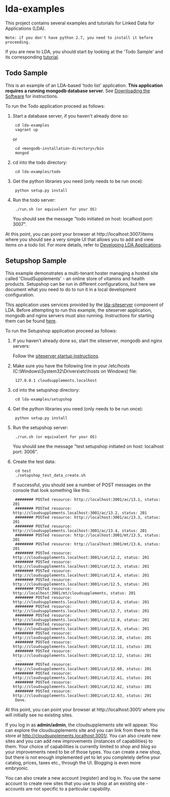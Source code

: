 lda-examples
============

This project contains several examples and tutorials for Linked Data for Applications (LDA).

`Note: if you don't have python 2.7, you need to install it before proceeding.`

If you are new to LDA, you should start by looking at the 'Todo Sample' and its 
corresponding [tutorial](http://ld4apps.github.io/developing-lda-applications/index.html).

Todo Sample
-----------

This is an example of an LDA-based 'todo list' application. **This application requires a running mongodb database server.**
See [Downloading the Software](http://ld4apps.github.io/downloading-the-software/index.html) for instructions.

To run the Todo application proceed as follows:

1. Start a database server, if you haven't already done so:

        cd lda-examples
        vagrant up
        
   or
   
        cd <mongodb-installation-directory>/bin
        mongod
        
2. cd into the todo directory:

        cd lda-examples/todo

3. Get the python libraries you need (only needs to be run once):

        python setup.py install

4. Run the todo server:

        ./run.sh (or equivalent for your OS)

   You should see the message "todo initiated on host: localhost port: 3007".

At this point, you can point your browser at http://localhost:3007/items where you should see a very
simple UI that allows you to add and view items on a todo list. 
For more details, refer to [Developing LDA Applications](http://ld4apps.github.io/developing-lda-applications/index.html).

Setupshop Sample
----------------

This example demonstrates a multi-tenant hoster managing a hosted site called 'CloudSupplements' - an online store of vitamins
and health products. Setupshop can be run in different configurations, but here we document what you need to do to run it in a
local development configuration.

This application uses services provided by the [lda-siteserver](https://github.com/ld4apps/lda-siteserver) component of LDA.
Before attempting to run this example, the siteserver application, mongodb and nginx servers must also running.
Instructions for starting them can be found [here](https://github.com/ld4apps/lda-siteserver/blob/master/README.md).

To run the Setupshop application proceed as follows:

1. If you haven't already done so, start the siteserver, mongodb and nginx servers:

   Follow the [siteserver startup instructions](https://github.com/ld4apps/lda-siteserver/blob/master/README.md).  

2. Make sure you have the following line in your /etc/hosts (C:\Windows\System32\Drivers\etc\hosts on Windows) file:

        127.0.0.1 cloudsupplements.localhost

3. cd into the setupshop directory:

        cd lda-examples/setupshop

4. Get the python libraries you need (only needs to be run once):

        python setup.py install

5. Run the setupshop server:

        ./run.sh (or equivalent for your OS)

   You should see the message "test setupshop initiated on host: localhost port: 3006".

6. Create the test data:

        cd test
        ./setupshop_test_data_create.sh

   If successful, you should see a number of POST messages on the console that look something like this:

        ######## POSTed resource: http://localhost:3001/ac/13.1, status: 201
        ######## POSTed resource: http://cloudsupplements.localhost:3001/ac/13.2, status: 201
        ######## POSTed resource: http://localhost:3001/ac/13.3, status: 201
        ######## POSTed resource: http://cloudsupplements.localhost:3001/ac/13.4, status: 201
        ######## POSTed resource: http://localhost:3001/mt/13.5, status: 201
        ######## POSTed resource: http://localhost:3001/mt/13.6, status: 201
        ######## POSTed resource: http://cloudsupplements.localhost:3001/cat/12.2, status: 201
        ######## POSTed resource: http://cloudsupplements.localhost:3001/cat/12.3, status: 201
        ######## POSTed resource: http://cloudsupplements.localhost:3001/cat/12.4, status: 201
        ######## POSTed resource: http://cloudsupplements.localhost:3001/cat/12.5, status: 201
        ######## POSTed resource: http://localhost:3001/mt/cloudsupplements, status: 201
        ######## POSTed resource: http://cloudsupplements.localhost:3001/cat/12.6, status: 201
        ######## POSTed resource: http://cloudsupplements.localhost:3001/cat/12.7, status: 201
        ######## POSTed resource: http://cloudsupplements.localhost:3001/cat/12.8, status: 201
        ######## POSTed resource: http://cloudsupplements.localhost:3001/cat/12.9, status: 201
        ######## POSTed resource: http://cloudsupplements.localhost:3001/cat/12.10, status: 201
        ######## POSTed resource: http://cloudsupplements.localhost:3001/cat/12.11, status: 201
        ######## POSTed resource: http://cloudsupplements.localhost:3001/cat/12.12, status: 201
        ...
        ######## POSTed resource: http://cloudsupplements.localhost:3001/cat/12.60, status: 201
        ######## POSTed resource: http://cloudsupplements.localhost:3001/cat/12.61, status: 201
        ######## POSTed resource: http://cloudsupplements.localhost:3001/cat/12.62, status: 201
        ######## POSTed resource: http://cloudsupplements.localhost:3001/cat/12.63, status: 201
        Done.

At this point, you can point your browser at http://localhost:3001/ where you will initially see no existing sites. 

If you log in as **admin/admin**, the cloudsupplements site will appear. 
You can explore the cloudsupplements site and you can link from there to the store at http://cloudsupplements.localhost:3001/. 
You can also create new sites and you can add new improvements (instances of capabilities) to them. Your choice of capabilities
is currently limited to shop and blog so your improvements need to be of those types. You can create a new shop, but there is
not enough implemented yet to let you completely define your catalog, prices, taxes etc., through the UI. Blogging is even
more embryonic.

You can also create a new account (register) and log in. You use the same account to create new sites that you use to shop at
an existing site - accounts are not specific to a particular capability.
